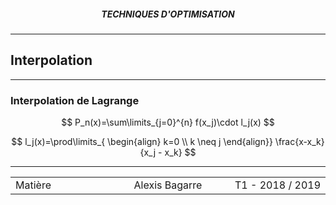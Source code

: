 <h5 style="text-align: center"> TECHNIQUES D'OPTIMISATION </h5>

------

## **Interpolation**

------

### Interpolation de Lagrange

$$
P_n(x)=\sum\limits_{j=0}^{n} f(x_j)\cdot l_j(x)
$$

$$
l_j(x)=\prod\limits_{
\begin{align}
k=0 \\ k \neq j
\end{align}}
\frac{x-x_k}{x_j - x_k}
$$



------

<table width="90%">
<tr>
<td style="width: 30%; text-align: left; background:transparent; border:0;">Matière</td>
<td style="width: 30%; text-align: center; background:transparent; border:0;">Alexis Bagarre</td>
<td style="width: 30%; text-align: right; background:transparent; border:0;">T1 - 2018 / 2019</td>
</tr>
</table>